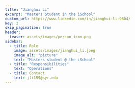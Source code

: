 ```yaml
---
title: "Jianghui Li"
excerpt: "Masters Student in the iSchool"
custom_url: https://www.linkedin.com/in/jianghui-li-9804/
key: 3
skip_pagination: true
header:
  teaser: assets/images/person_icon.png
sidebar:
  - title: Role
    image: assets/images/jianghui_li.jpeg
    image_alt: "picture"
    text: "Masters student @ the iSchool"
  - title: "Responsibilities"
    text: "Operations"
  - title: Contact
    text: jli159@syr.edu
---
```

